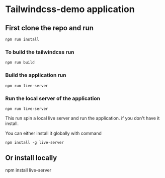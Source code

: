 # Tailwindcss-demo application
## First clone the repo and run 
    npm run install
 ### To build the tailwindcss run
    npm run build
### Build the application run
    npm run live-server
### Run the local server of the application
    npm run live-server
This run spin a local live server and run the application. if you don't have it install.

 You can either install it globally with command

    npm install -g live-server
    
## Or install locally 
   npm install  live-server